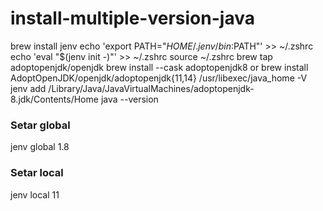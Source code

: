 # install-multiple-version-java
brew install jenv
echo 'export PATH="$HOME/.jenv/bin:$PATH"' >> ~/.zshrc
echo 'eval "$(jenv init -)"' >> ~/.zshrc
source ~/.zshrc
brew tap adoptopenjdk/openjdk
brew install --cask adoptopenjdk8 or brew install AdoptOpenJDK/openjdk/adoptopenjdk{11,14}
/usr/libexec/java_home -V
jenv add /Library/Java/JavaVirtualMachines/adoptopenjdk-8.jdk/Contents/Home
java --version
### Setar global
jenv global 1.8
### Setar local
jenv local 11
